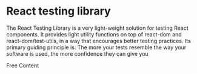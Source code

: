 # React testing library

The React Testing Library is a very light-weight solution for testing React components. It provides light utility functions on top of react-dom and react-dom/test-utils, in a way that encourages better testing practices. Its primary guiding principle is:
The more your tests resemble the way your software is used, the more confidence they can give you

<ResourceGroupTitle>Free Content</ResourceGroupTitle>

<BadgeLink colorScheme='blue' badgeText='Official Website' href='https://testing-library.com/docs/react-testing-library/intro/'> 
